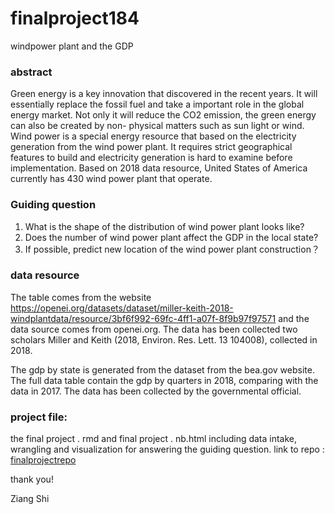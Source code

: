 # finalproject184
windpower plant and the GDP
### abstract
Green energy is a key innovation that discovered in the recent years. It will essentially replace the fossil fuel and take a important role in the global energy market. Not only it will reduce the CO2 emission, the green energy can also be created by non- physical matters such as sun light or wind. Wind power is a special energy resource that based on the electricity generation from the wind power plant. It requires strict geographical features to build and electricity generation is hard to examine before implementation. Based on 2018 data resource, United States of America currently has 430 wind power plant that operate. 

### Guiding question 
1. What is the shape of the distribution of wind power plant looks like? 
2. Does the number of wind power plant affect the GDP in the local state?
3. If possible, predict new location of the wind power plant construction？

### data resource
The table comes from the website https://openei.org/datasets/dataset/miller-keith-2018-windplantdata/resource/3bf6f992-69fc-4ff1-a07f-8f9b97f97571
and the data source comes from openei.org.
The data has been collected two scholars Miller and Keith (2018, Environ. Res. Lett. 13 104008), collected in 2018.

The gdp by state is generated from the dataset from the bea.gov website. The full data table contain the gdp by quarters in 2018, comparing with the data in 2017. The data has been collected by the governmental official. 

### project file:
the final project . rmd and final project . nb.html including data intake, wrangling and visualization for answering the guiding question. 
link to repo : [finalprojectrepo](https://github.com/sedwardshi/final184shi.github.io.git)

thank you!

Ziang Shi
